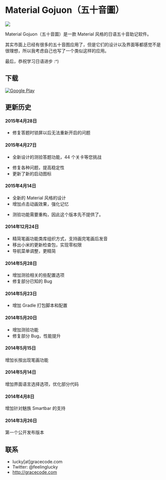 # Material Gojuon（五十音圖）


![](http://pic.yupoo.com/feelinglucky/EBOwUi7S/pcCt7.png)

Material Gojuon（五十音圖）是一款 Material 风格的日语五十音助记软件。

其实市面上已经有很多的五十音图应用了，但是它们的设计以及界面等都感觉不是很理想，所以我考虑自己也写了一个类似这样的应用。

最后，恭祝学习日语进步 :^)


## 下载


[![Google Play](https://developer.android.com/images/brand/en_generic_rgb_wo_60.png)](https://play.google.com/store/apps/details?id=com.gracecode.android.gojuon)


## 更新历史

#### 2015年4月28日

* 修复答题时锁屏以后无法重新开启的问题

#### 2015年4月27日

+ 全新设计的测验答题功能，44 个关卡等您挑战
* 修复各种问题，提高稳定性
* 更新了新的启动图标

#### 2015年4月14日

* 全新的 Material 风格的设计
* 增加点击动画效果，强化记忆
- 测验功能需要重构，因此这个版本先不提供了。

#### 2014年12月24日

* 精简笔画功能类库组织方式，支持画完笔画后发音
* 移出小米的更新检查包，实现零权限
* 导航菜单调整，更精简

#### 2014年5月28日

* 增加测验相关的些配置选项
* 修复部分已知的 Bug

#### 2014年5月23日

* 增加 Gradle 打包脚本和配置

#### 2014年5月20日

* 增加测验功能
* 修复部分 Bug，性能提升

#### 2014年5月15日

增加长按出现笔画功能

#### 2014年5月14日

增加界面语言选择选项，优化部分代码

#### 2014年4月8日

增加针对魅族 Smartbar 的支持

#### 2014年3月26日

第一个公开发布版本


## 联系

* lucky[at]gracecode.com
* Twitter: @feelinglucky
* http://gracecode.com

